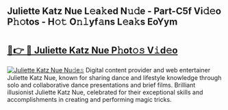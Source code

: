 ## Juliette Katz Nue L𝚎a𝚔ed N𝚞𝚍e - Part-C5f Vi𝚍𝚎o P𝚑𝚘tos - H𝚘𝚝 O𝚗𝚕yf𝚊ns L𝚎a𝚔s EoYym

# <h2><a href="http://kf2da03.oniu.top/?m=Juliette+Katz+Nue">🔗👉 🔴 Juliette Katz Nue P𝚑ot𝚘𝚜 V𝚒d𝚎o</a></h2>

[![Juliette Katz Nue Nu𝚍e𝚜](https://i.imgur.com/0qMVB7G.gif)](http://kf2da03.oniu.top/?m=Juliette+Katz+Nue)
Digital content provider and web entertainer Juliette Katz Nue, known for sharing dance and lifestyle knowledge through solo and collaborative dance presentations and brief films. Brilliant illusionist Juliette Katz Nue, celebrated for their exceptional skills and accomplishments in creating and performing magic tricks.  
